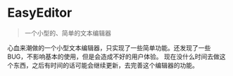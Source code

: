 # EasyEditor

> 一个小型的、简单的文本编辑器

心血来潮做的一个小型文本编辑器，只实现了一些简单功能。还发现了一些BUG，不影响基本的使用，但是会造成不好的用户体验。
现在没什么时间去做这个东西，之后有时间的话可能会继续更新，去完善这个编辑器的功能。